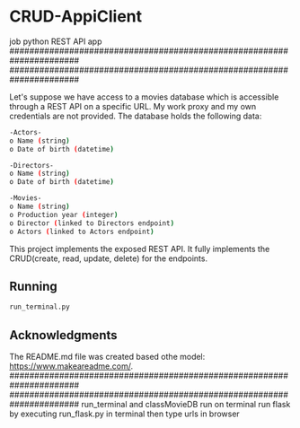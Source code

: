 # CRUD-AppiClient
job python REST API app
######################################################################
######################################################################


Let's suppose we have access to a movies database which is accessible through a REST API on a specific URL. My work proxy and my own credentials are not provided. The database holds the following data:
```bash
-Actors-
o Name (string)
o Date of birth (datetime)

-Directors-
o Name (string)
o Date of birth (datetime)

-Movies-
o Name (string)
o Production year (integer)
o Director (linked to Directors endpoint)
o Actors (linked to Actors endpoint)
```

This project implements the exposed REST API. It fully implements the CRUD(create, read, update, delete) for the endpoints.
## Running
```bash
run_terminal.py
```
## Acknowledgments
The README.md file was created based othe model: https://www.makeareadme.com/.
######################################################################
######################################################################
run_terminal and classMovieDB run on terminal
run flask by executing run_flask.py in terminal
then type urls in browser
